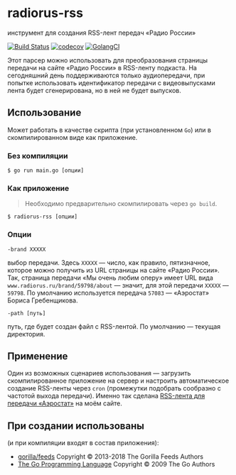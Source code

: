 # radiorus-rss
инструмент для создания RSS-лент передач «Радио России»

[![Build Status](https://travis-ci.org/nekr0z/radiorus-rss.svg?branch=master)](https://travis-ci.org/nekr0z/radiorus-rss) [![codecov](https://codecov.io/gh/nekr0z/radiorus-rss/branch/master/graph/badge.svg)](https://codecov.io/gh/nekr0z/radiorus-rss) [![GolangCI](https://golangci.com/badges/github.com/nekr0z/radiorus-rss.svg)](https://golangci.com)

Этот парсер можно использовать для преобразования страницы передачи на сайте «Радио России» в RSS-ленту подкаста. На сегодняшний день поддерживаются только аудиопередачи, при попытке использовать идентификатор передачи с видеовыпусками лента будет сгенерирована, но в ней не будет выпусков.

## Использование
Может работать в качестве скрипта (при установленном `Go`) или в скомпилированном виде как приложение.

### Без компиляции
```
$ go run main.go [опции]
```

### Как приложение
> Необходимо предварительно скомпилировать через `go build`.
```
$ radiorus-rss [опции]
```

### Опции
```
-brand XXXXX
```
выбор передачи. Здесь `XXXXX` — число, как правило, пятизначное, которое можно получить из URL страницы на сайте «Радио России». Так, страница передачи «Мы очень любим оперу» имеет URL вида `www.radiorus.ru/brand/59798/about` — значит, для этой передачи `XXXXX` — `59798`. По умолчанию используется передача `57083` — «Аэростат» Бориса Гребенщикова.

```
-path [путь]
```
путь, где будет создан файл с RSS-лентой. По умолчанию — текущая директория.

## Применение
Один из возможных сценариев использования — загрузить скомпилированное приложение на сервер и настроить автоматическое создание RSS-ленты через `cron` (промежутки подобрать сообразно с частотой выхода передачи). Именно так сделана [RSS-лента для передачи «Аэростат»](http://evgenykuznetsov.org/feeds/radiorus-57083.rss) на моём сайте.

## При создании использованы
(и при компиляции входят в состав приложения):
* [gorilla/feeds](https://github.com/gorilla/feeds) Copyright © 2013-2018 The Gorilla Feeds Authors
* [The Go Programming Language](https://golang.org) Copyright © 2009 The Go Authors
